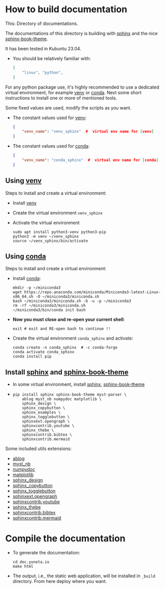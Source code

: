 How to build documentation
==========================

This: Directory of documentations.

The documentations of this directory is building with [sphinx]
and the nice [sphinx-book-theme].

It has been tested in Kubuntu 23.04.

- You should be relatively familiar with:
    ``` json
    [
        "linux", "python", 
    ]
    ```

For any python package use, it's highly recommended to use a dedicated virtual environment,
for example [venv] or [conda]. 
Next some short instructions to install one or more of mentioned tools.

Some fixed values are used, modify the scripts as you want. 

- The constant values used for [venv]:
    ``` json
    {
        "venv_name": "venv_sphinx"  #  virtual env name for [venv] 
    }
    ```

- The constant values used for [conda]:
    ``` json
    {
        "venv_name": "conda_sphinx"  #  virtual env name for [conda] 
    }
    ```

Using [venv]
------------

Steps to install and create a virtual environment:
- Install [venv]
- Create the virtual environment `venv_sphinx`
- Activate the virtual environment

    ``` shell
    sudo apt install python3-venv python3-pip
    python3 -m venv ~/venv_sphinx
    source ~/venv_sphinx/bin/activate
    ```

Using [conda]
-------------

Steps to install and create a virtual environment:
- Install [conda]:

    ``` shell
    mkdir -p ~/miniconda3
    wget https://repo.anaconda.com/miniconda/Miniconda3-latest-Linux-x86_64.sh -O ~/miniconda3/miniconda.sh
    bash ~/miniconda3/miniconda.sh -b -u -p ~/miniconda3
    rm -rf ~/miniconda3/miniconda.sh
    ~/miniconda3/bin/conda init bash
    ```

- **Now you must close and re-open your current shell**:
    ``` shell
    exit # exit and RE-open bash to continue !!
    ```
- Create the virtual environment `conda_sphinx` and activate:
    ``` shell
    conda create -n conda_sphinx  # -c conda-forge
    conda activate conda_sphinx
    conda install pip
    ```

Install [sphinx] and [sphinx-book-theme]  
----------------------------------------


- In some virtual environment, install [sphinx], [sphinx-book-theme] 
-
    ``` shell
    pip install sphinx sphinx-book-theme myst-parser \
        ablog myst_nb numpydoc matplotlib \
        sphinx_design \
        sphinx_copybutton \
        sphinx_examples \
        sphinx_togglebutton \
        sphinxext.opengraph \
        sphinxcontrib.youtube \
        sphinx_thebe \
        sphinxcontrib.bibtex \
        sphinxcontrib.mermaid
    ```

Some included utils extensions:
  - [ablog](https://ablog.readthedocs.io/en/stable/)
  - [myst_nb](https://myst-nb.readthedocs.io/en/latest/)
  - [numpydoc](https://numpydoc.readthedocs.io/en/latest/format.html) 
  - [matplotlib](https://matplotlib.org/)
  - [sphinx_design](https://sphinx-design.readthedocs.io/en/latest/)
  - [sphinx_copybutton](https://sphinx-copybutton.readthedocs.io/en/latest/)
  - [sphinx_togglebutton](https://sphinx-togglebutton.readthedocs.io/en/latest/)
  - [sphinxext.opengraph](https://sphinxext-opengraph.readthedocs.io/en/latest/)
  - [sphinxcontrib.youtube](https://sphinxcontrib-youtube.readthedocs.io/en/latest/)
  - [sphinx_thebe](https://sphinx-thebe.readthedocs.io/en/latest/)
  - [sphinxcontrib.bibtex](https://sphinxcontrib-bibtex.readthedocs.io/en/latest/)
  - [sphinxcontrib.mermaid](https://sphinxcontrib-mermaid-demo.readthedocs.io/en/latest/)

Compile the documentation
=========================

- To generate the documentation:

    ``` shell
    cd doc.yuneta.io
    make html
    ```
- The output, i.e., the static web application, 
    will be installed in `_build` directory. 
    From here deploy where you want.


[sphinx]:   https://www.sphinx-doc.org/
[venv]:     https://docs.python.org/3/library/venv.html
[conda]:    https://docs.anaconda.com/free/miniconda/#miniconda
[sphinx-book-theme]: https://sphinx-book-theme.readthedocs.io/en/stable/